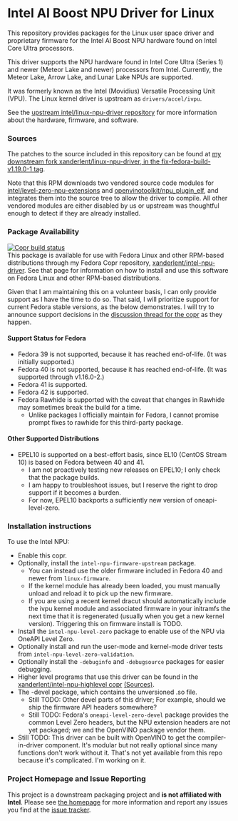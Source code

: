 Intel AI Boost NPU Driver for Linux
===================================

This repository provides packages for the Linux user space driver and proprietary firmware for the Intel AI Boost NPU hardware found on Intel Core Ultra processors.

This driver supports the NPU hardware found in Intel Core Ultra (Series 1) and newer (Meteor Lake and newer) processors from Intel. Currently, the Meteor Lake, Arrow Lake, and Lunar Lake NPUs are supported.

It was formerly known as the Intel (Movidius) Versatile Processing Unit (VPU). The Linux kernel driver is upstream as `drivers/accel/ivpu`.

See the [upstream intel/linux-npu-driver repository](https://github.com/intel/linux-npu-driver) for more information about the hardware, firmware, and software.

### Sources

The patches to the source included in this repository can be found at [my downstream fork xanderlent/linux-npu-driver, in the fix-fedora-build-v1.19.0-1 tag](https://github.com/xanderlent/linux-npu-driver/tree/fix-fedora-build-v1.19.0-1).

Note that this RPM downloads two vendored source code modules for [intel/level-zero-npu-extensions](https://github.com/intel/level-zero-npu-extensions/) and [openvinotoolkit/npu\_plugin\_elf](https://github.com/openvinotoolkit/npu_plugin_elf/), and integrates them into the source tree to allow the driver to compile. All other vendored modules are either disabled by us or upstream was thoughtful enough to detect if they are already installed.

### Package Availability

[![Copr build status](https://copr.fedorainfracloud.org/coprs/xanderlent/intel-npu-driver/package/intel-npu-level-zero/status_image/last_build.png)](https://copr.fedorainfracloud.org/coprs/xanderlent/intel-npu-driver/package/intel-npu-level-zero/)  
This package is available for use with Fedora Linux and other RPM-based distributions through my Fedora Copr repository, [xanderlent/intel-npu-driver](https://copr.fedorainfracloud.org/coprs/xanderlent/intel-npu-driver). See that page for information on how to install and use this software on Fedora Linux and other RPM-based distributions.

Given that I am maintaining this on a volunteer basis, I can only provide support as I have the time to do so. That said, I will prioritize support for current Fedora stable versions, as the below demonstrates. I will try to announce support decisions in the [discussion thread for the copr](https://discussion.fedoraproject.org/t/xanderlent-intel-npu-driver/124221) as they happen.

#### Support Status for Fedora

- Fedora 39 is not supported, because it has reached end-of-life. (It was initially supported.)
- Fedora 40 is not supported, because it has reached end-of-life. (It was supported through v1.16.0-2.)
- Fedora 41 is supported.
- Fedora 42 is supported.
- Fedora Rawhide is supported with the caveat that changes in Rawhide may sometimes break the build for a time.
  - Unlike packages I officially maintain for Fedora, I cannot promise prompt fixes to rawhide for this third-party package.

#### Other Supported Distributions

- EPEL10 is supported on a best-effort basis, since EL10 (CentOS Stream 10) is based on Fedora between 40 and 41.
  - I am not proactively testing new releases on EPEL10; I only check that the package builds.
  - I am happy to troubleshoot issues, but I reserve the right to drop support if it becomes a burden.
  - For now, EPEL10 backports a sufficiently new version of oneapi-level-zero.

### Installation instructions

To use the Intel NPU:

  - Enable this copr.
  - Optionally, install the `intel-npu-firmware-upstream` package.
    - You can instead use the older firmware included in Fedora 40 and newer from `linux-firmware`.
    - If the kernel module has already been loaded, you must manually unload and reload it to pick up the new firmware.
    - If you are using a recent kernel dracut should automatically include the ivpu kernel module and associated firmware in your initramfs the next time that it is regenerated (usually when you get a new kernel version). Triggering this on firmware install is TODO.
  - Install the `intel-npu-level-zero` package to enable use of the NPU via OneAPI Level Zero.
  - Optionally install and run the user-mode and kernel-mode driver tests from `intel-npu-level-zero-validation`.
  - Optionally install the `-debuginfo` and `-debugsource` packages for easier debugging.
  - Higher level programs that use this driver can be found in the [xanderlent/intel-npu-highlevel copr](https://copr.fedorainfracloud.org/coprs/xanderlent/intel-npu-highlevel/) [(Sources)](https://github.com/xanderlent/intel-npu-highlevel-rpms).
  - The -devel package, which contains the unversioned .so file.
    - Still TODO: Other devel parts of this driver; For example, should we ship the firmware API headers somewhere?
    - Still TODO: Fedora's `oneapi-level-zero-devel` package provides the common Level Zero headers, but the NPU extension headers are not yet packaged; we and the OpenVINO package vendor them.
  - Still TODO: This driver can be built with OpenVINO to get the compiler-in-driver component. It's modular but not really optional since many functions don't work without it. That's not yet available from this repo because it's complicated. I'm working on it.


### Project Homepage and Issue Reporting

This project is a downstream packaging project and **is not affiliated with Intel**. Please see [the homepage](https://github.com/xanderlent/intel-npu-driver-rpm) for more information and report any issues you find at the [issue tracker](https://github.com/xanderlent/intel-npu-driver-rpm/issues).
